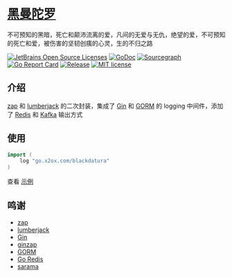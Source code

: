 # [黑曼陀罗](https://github.com/FlowerLab/blackdatura)

不可预知的黑暗，死亡和颠沛流离的爱，凡间的无爱与无仇，绝望的爱，不可预知的死亡和爱，被伤害的坚韧创痍的心灵，生的不归之路

[![JetBrains Open Source Licenses](https://img.shields.io/badge/-JetBrains%20Open%20Source%20License-000?style=flat-square&logo=JetBrains&logoColor=fff&labelColor=000)](https://www.jetbrains.com/?from=blackdatura)
[![GoDoc](https://pkg.go.dev/badge/pkg.go.dev/github.com/FlowerLab/blackdatura)](https://pkg.go.dev/github.com/FlowerLab/blackdatura)
[![Sourcegraph](https://sourcegraph.com/github.com/FlowerLab/blackdatura/-/badge.svg)](https://sourcegraph.com/github.com/FlowerLab/blackdatura?badge)
[![Go Report Card](https://goreportcard.com/badge/github.com/FlowerLab/blackdatura)](https://goreportcard.com/report/github.com/FlowerLab/blackdatura)
[![Release](https://img.shields.io/github/v/release/FlowerLab/blackdatura.svg)](https://github.com/FlowerLab/blackdatura/releases)
[![MIT license](https://img.shields.io/badge/license-MIT-brightgreen.svg)](https://opensource.org/licenses/MIT)


## 介绍

[zap][1] 和 [lumberjack][2] 的二次封装，集成了 [Gin][3] 和 [GORM][5] 的 logging 中间件，添加了 [Redis][6] 和 [Kafka][7] 输出方式


## 使用

```go
import (
    log "go.x2ox.com/blackdatura"
)
```

查看 [示例](example/main.go)


## 鸣谢
- [zap][1]
- [lumberjack][2]
- [Gin][3]
- [ginzap][4]
- [GORM][5]
- [Go Redis][6]
- [sarama][7]


[1]:https://github.com/uber-go/zap
[2]:https://github.com/natefinch/lumberjack
[3]:https://github.com/gin-gonic/gin
[4]:https://github.com/gin-contrib/zap
[5]:https://github.com/go-gorm/gorm
[6]:https://github.com/go-redis/redis
[7]:https://github.com/Shopify/sarama

